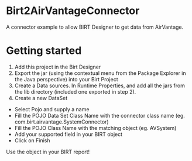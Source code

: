 # Birt2AirVantageConnector
A connector example to allow BIRT Designer to get data from AirVantage.

# Getting started

1. Add this project in the Birt Designer
2. Export the jar (using the contextual menu from the Package Explorer in the Java perspective) into your Birt Project
3. Create a Data sources. In Runtime Properties, and add all the jars from the lib directory (included one exported in step 2). 
4. Create a new DataSet
 - Select Pojo and supply a name
 - Fill the POJO Data Set Class Name with the connector class name (eg. com.birt.airvantage.SystemConnector)
 - Fill the POJO Class Name with the matching object (eg. AVSystem)
 - Add your supported field in your BIRT object
 - Click on Finish

 Use the object in your BIRT report!